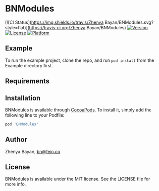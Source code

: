 # BNModules

[![CI Status](https://img.shields.io/travis/Zhenya Bayan/BNModules.svg?style=flat)](https://travis-ci.org/Zhenya Bayan/BNModules)
[![Version](https://img.shields.io/cocoapods/v/BNModules.svg?style=flat)](https://cocoapods.org/pods/BNModules)
[![License](https://img.shields.io/cocoapods/l/BNModules.svg?style=flat)](https://cocoapods.org/pods/BNModules)
[![Platform](https://img.shields.io/cocoapods/p/BNModules.svg?style=flat)](https://cocoapods.org/pods/BNModules)

## Example

To run the example project, clone the repo, and run `pod install` from the Example directory first.

## Requirements

## Installation

BNModules is available through [CocoaPods](https://cocoapods.org). To install
it, simply add the following line to your Podfile:

```ruby
pod 'BNModules'
```

## Author

Zhenya Bayan, bn@feip.co

## License

BNModules is available under the MIT license. See the LICENSE file for more info.
